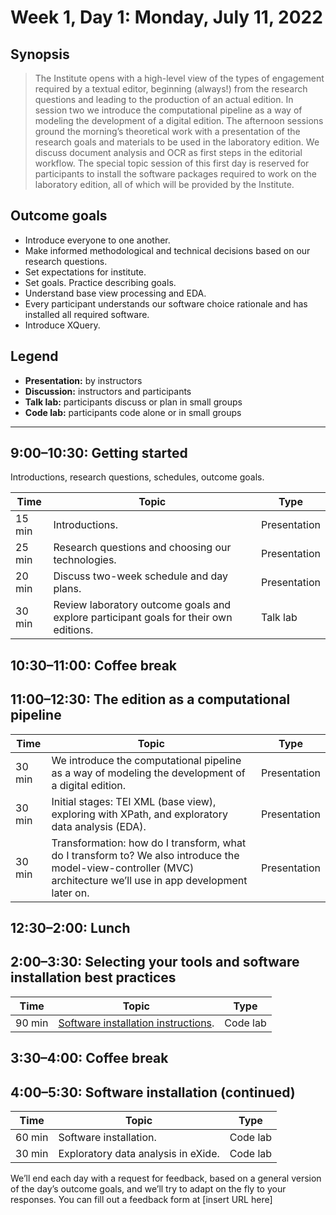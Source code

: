 # Week 1, Day 1: Monday, July 11, 2022
## Synopsis

>The Institute opens with a high-level view of the types of engagement required by
                a textual editor, beginning (always!) from the research questions and leading to the
                production of an actual edition. In session two we introduce the computational
                pipeline as a way of modeling the development of a digital edition. The afternoon
                sessions ground the morning’s theoretical work with a presentation of the research
                goals and materials to be used in the laboratory edition. We discuss document
                analysis and OCR as first steps in the editorial workflow. The special topic session
                of this first day is reserved for participants to install the software packages
                required to work on the laboratory edition, all of which will be provided by the
                Institute.

## Outcome goals
* Introduce everyone to one another.
* Make informed methodological and technical decisions based on our research questions.
* Set expectations for institute.
* Set goals. Practice describing goals.
* Understand base view processing and EDA.
* Every participant understands our software choice rationale and has installed all required software.
* Introduce XQuery.

## Legend

* **Presentation:** by instructors
* **Discussion:** instructors and participants
* **Talk lab:** participants discuss or plan in small groups
* **Code lab:** participants code alone or in small groups

* * *
## 9:00–10:30: Getting started

Introductions, research questions, schedules, outcome goals. 

Time | Topic | Type
---- | ---- | ---- 
15 min | Introductions. | Presentation
25 min | Research questions and choosing our technologies. | Presentation
20 min | Discuss two-week schedule and day plans. | Presentation
30 min | Review laboratory outcome goals and explore participant goals for their own editions. | Talk lab

## 10:30–11:00: Coffee break

## 11:00–12:30: The edition as a computational pipeline

Time | Topic | Type
---- | ---- | ---- 
30 min | We introduce the computational pipeline as a way of modeling the development of a digital edition. | Presentation
30 min | Initial stages: TEI XML (base view), exploring with XPath, and exploratory data analysis (EDA). | Presentation
30 min | Transformation: how do I transform, what do I transform to? We also introduce the model-view-controller (MVC) architecture we’ll use in app development later on. | Presentation

## 12:30–2:00: Lunch

## 2:00–3:30: Selecting your tools and software installation best practices

Time | Topic | Type
---- | ---- | ---- 
90 min | [Software installation instructions](installs.md). | Code lab

## 3:30–4:00: Coffee break

## 4:00–5:30: Software installation (continued)

Time | Topic | Type
---- | ---- | ---- 
60 min | Software installation. | Code lab
30 min | Exploratory data analysis in eXide. | Code lab

We’ll end each day with a request for feedback, based on a general version of the day’s outcome goals, and we’ll try to adapt on the fly to your responses. You can fill out a feedback form at [insert URL here]